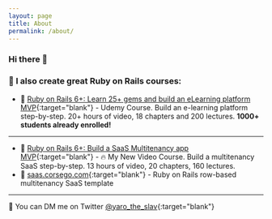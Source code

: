 ```yaml
---
layout: page
title: About
permalink: /about/
---
```


### Hi there 👋 

### 🧐 I also create **great** Ruby on Rails courses:

* 🎥 [Ruby on Rails 6+: Learn 25+ gems and build an eLearning platform MVP](https://www.udemy.com/course/2519558/?referralCode=4721E9D437DEE1734159){:target="blank"} - Udemy Course. Build an e-learning platform step-by-step. 20+ hours of video, 18 chapters and 200 lectures. **1000+ students already enrolled!**

****

* 🎥 [Ruby on Rails 6+: Build a SaaS Multitenancy app MVP](https://gumroad.com/l/lHKxjT){:target="blank"} - 🔥 My New Video Course. Build a multitenancy SaaS step-by-step. 13 hours of video, 20 chapters, 160 lectures.
* 💾 [saas.corsego.com](https://saas.corsego.com){:target="blank"} - Ruby on Rails row-based multitenancy SaaS template

****

💬 You can DM me on Twitter [@yaro_the_slav](https://twitter.com/yaro_the_slav){:target="blank"}
